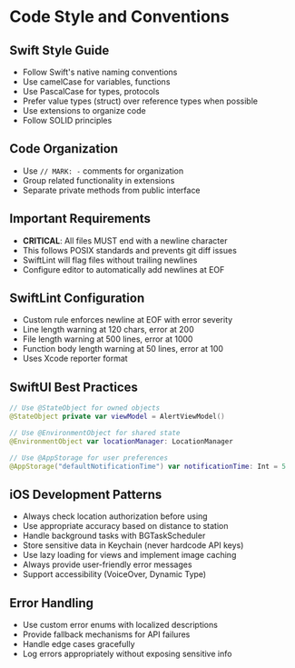 # Code Style and Conventions

## Swift Style Guide
- Follow Swift's native naming conventions
- Use camelCase for variables, functions
- Use PascalCase for types, protocols
- Prefer value types (struct) over reference types when possible
- Use extensions to organize code
- Follow SOLID principles

## Code Organization
- Use `// MARK: -` comments for organization
- Group related functionality in extensions
- Separate private methods from public interface

## Important Requirements
- **CRITICAL**: All files MUST end with a newline character
- This follows POSIX standards and prevents git diff issues
- SwiftLint will flag files without trailing newlines
- Configure editor to automatically add newlines at EOF

## SwiftLint Configuration
- Custom rule enforces newline at EOF with error severity
- Line length warning at 120 chars, error at 200
- File length warning at 500 lines, error at 1000
- Function body length warning at 50 lines, error at 100
- Uses Xcode reporter format

## SwiftUI Best Practices
```swift
// Use @StateObject for owned objects
@StateObject private var viewModel = AlertViewModel()

// Use @EnvironmentObject for shared state  
@EnvironmentObject var locationManager: LocationManager

// Use @AppStorage for user preferences
@AppStorage("defaultNotificationTime") var notificationTime: Int = 5
```

## iOS Development Patterns
- Always check location authorization before using
- Use appropriate accuracy based on distance to station
- Handle background tasks with BGTaskScheduler
- Store sensitive data in Keychain (never hardcode API keys)
- Use lazy loading for views and implement image caching
- Always provide user-friendly error messages
- Support accessibility (VoiceOver, Dynamic Type)

## Error Handling
- Use custom error enums with localized descriptions
- Provide fallback mechanisms for API failures
- Handle edge cases gracefully
- Log errors appropriately without exposing sensitive info